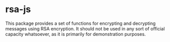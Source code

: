 # rsa-js

This package provides a set of functions for encrypting and decrypting messages using RSA encryption. It should not be used
in any sort of official capacity whatsoever, as it is primarily for demonstration purposes.
